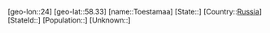 ﻿---
location: [58.33,24]
type: City
tags:
- geo/City


SpocWebEntityId: 35087
isDeleted: false
confidential: public

---
[geo-lon::24]
[geo-lat::58.33]
[name::Toestamaa]
[State::]
[Country::[Russia](geo/Continent/Europe/Russia.md)]
[StateId::]
[Population::]
[Unknown::]

